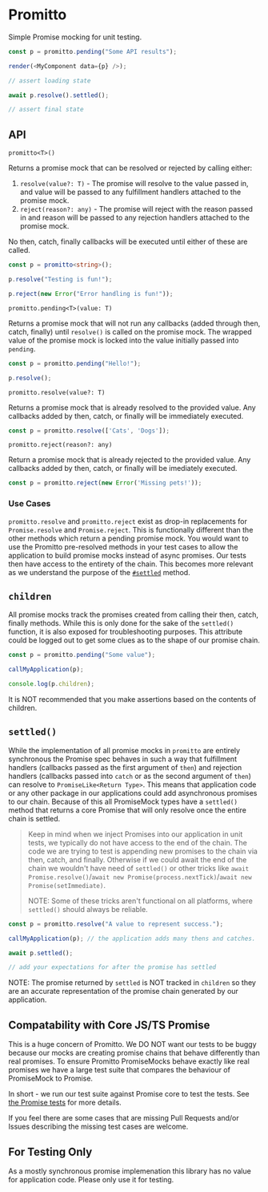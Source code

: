 # Promitto

Simple Promise mocking for unit testing.

```typescript
const p = promitto.pending("Some API results");

render(<MyComponent data={p} />);

// assert loading state

await p.resolve().settled();

// assert final state
```

## API

`promitto<T>()`

Returns a promise mock that can be resolved or rejected by calling either:

1. `resolve(value?: T)` - The promise will resolve to the value passed in, and value will be passed to any fulfillment handlers attached to the promise mock.
2. `reject(reason?: any)` - The promise will reject with the reason passed in and reason will be passed to any rejection handlers attached to the promise mock.

No then, catch, finally callbacks will be executed until either of these are called.

```ts
const p = promitto<string>();

p.resolve("Testing is fun!");

p.reject(new Error("Error handling is fun!"));
```

`promitto.pending<T>(value: T)`

Returns a promise mock that will not run any callbacks (added through then, catch, finally) until `resolve()` is called on the promise mock. The wrapped value of the promise mock is locked into the value initially passed into `pending`.

```ts
const p = promitto.pending("Hello!");

p.resolve();
```

`promitto.resolve(value?: T)`

Returns a promise mock that is already resolved to the provided value. Any callbacks added by then, catch, or finally will be immediately executed.

```ts
const p = promitto.resolve(['Cats', 'Dogs']);
```

`promitto.reject(reason?: any)`

Return a promise mock that is already rejected to the provided value. Any callbacks added by then, catch, or finally will be imediately executed.

```ts
const p = promitto.reject(new Error('Missing pets!'));
```

### Use Cases

`promitto.resolve` and `promitto.reject` exist as drop-in replacements for `Promise.resolve` and `Promise.reject`. This is functionally different than the other methods which return a pending promise mock. You would want to use the Promitto pre-resolved methods in your test cases to allow the application to build promise mocks instead of async promises. Our tests then have access to the entirety of the chain. This becomes more relevant as we understand the purpose of the [`#settled`](#settled) method.

## `children`

All promise mocks track the promises created from calling their then, catch, finally methods. While this is only done for the sake of the `settled()` function, it is also exposed for troubleshooting purposes. This attribute could be logged out to get some clues as to the shape of our promise chain.

```ts
const p = promitto.pending("Some value");

callMyApplication(p);

console.log(p.children);
```

It is NOT recommended that you make assertions based on the contents of children.

## `settled()`

While the implementation of all promise mocks in `promitto` are entirely synchronous the Promise spec behaves in such a way that fulfillment handlers (callbacks passed as the first argument of `then`) and rejection handlers (callbacks passed into `catch` or as the second argument of `then`) can resolve to `PromiseLike<Return Type>`. This means that application code or any other package in our applications could add asynchronous promises to our chain. Because of this all PromiseMock types have a `settled()` method that returns a core Promise that will only resolve once the entire chain is settled.

 > Keep in mind when we inject Promises into our application in unit tests, we typically do not have access to the end of the chain. The code we are trying to test is appending new promises to the chain via then, catch, and finally. Otherwise if we could await the end of the chain we wouldn't have need of `settled()` or other tricks like `await Promise.resolve()`/`await new Promise(process.nextTick)`/`await new Promise(setImmediate)`.
 >
 > NOTE: Some of these tricks aren't functional on all platforms, where `settled()` should always be reliable.

```ts
const p = promitto.resolve("A value to represent success.");

callMyApplication(p); // the application adds many thens and catches.

await p.settled();

// add your expectations for after the promise has settled
```

NOTE: The promise returned by `settled` is NOT tracked in `children` so they are an accurate representation of the promise chain generated by our application.

## Compatability with Core JS/TS Promise

This is a huge concern of Promitto. We DO NOT want our tests to be buggy because our mocks are creating promise chains that behave differently than real promises. To ensure Promitto PromiseMocks behave exactly like real promises we have a large test suite that compares the behaviour of PromiseMock to Promise.

In short - we run our test suite against Promise core to test the tests. See [the Promise tests](./tests/Promise.test.ts) for more details.

If you feel there are some cases that are missing Pull Requests and/or Issues describing the missing test cases are welcome.

## For Testing Only

As a mostly synchronous promise implemenation this library has no value for application code. Please only use it for testing.
